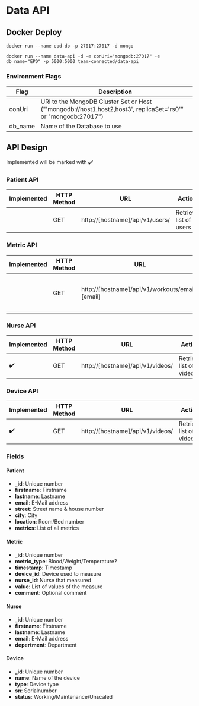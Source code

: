 # Data API
## Docker Deploy
```docker run --name epd-db -p 27017:27017 -d mongo```

```docker run --name data-api -d -e conUri="mongodb:27017" -e db_name="EPD" -p 5000:5000 team-connected/data-api```

### Environment Flags
| Flag | Description |
| ------------- | ------------- |
| conUri | URI to the MongoDB Cluster Set or Host ("'mongodb://host1,host2,host3', replicaSet='rs0'" or "mongodb:27017")|
| db_name | Name of the Database to use |

## API Design
Implemented will be marked with :heavy_check_mark:

### Patient API
| Implemented | HTTP Method | URL | Action |
| ------------- | ------------- | ------------- | ------------- |
| | GET | http://[hostname]/api/v1/users/ | Retrieve list of users |

### Metric API
| Implemented | HTTP Method | URL | Action |
| ------------- | ------------- | ------------- | ------------- |
| | GET | http://[hostname]/api/v1/workouts/email=[email] | Retrieve a list of workouts from a user |

### Nurse API
| Implemented | HTTP Method | URL | Action |
| ------------- | ------------- | ------------- | ------------- |
| :heavy_check_mark: | GET | http://[hostname]/api/v1/videos/ | Retrieve list of videos |

### Device API
| Implemented | HTTP Method | URL | Action |
| ------------- | ------------- | ------------- | ------------- |
| :heavy_check_mark: | GET | http://[hostname]/api/v1/videos/ | Retrieve list of videos |

### Fields
#### Patient
* **_id**: Unique number
* **firstname**: Firstname
* **lastname**: Lastname
* **email**: E-Mail address
* **street**: Street name & house number
* **city**: City
* **location**: Room/Bed number
* **metrics**: List of all metrics

#### Metric
* **_id**: Unique number
* **metric_type**: Blood/Weight/Temperature?
* **timestamp**: Timestamp
* **device_id**: Device used to measure
* **nurse_id**: Nurse that measured
* **value**: List of values of the measure
* **comment**: Optional comment

#### Nurse
* **_id**: Unique number
* **firstname**: Firstname
* **lastname**: Lastname
* **email**: E-Mail address
* **depertment**: Department

#### Device
* **_id**: Unique number
* **name**: Name of the device
* **type**: Device type
* **sn**: Serialnumber
* **status**: Working/Maintenance/Unscaled
